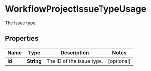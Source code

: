 

# WorkflowProjectIssueTypeUsage

The issue type.

## Properties

| Name | Type | Description | Notes |
|------------ | ------------- | ------------- | -------------|
|**id** | **String** | The ID of the issue type. |  [optional] |



